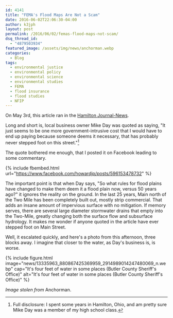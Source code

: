 ```yaml
---
id: 4141
title: "FEMA's Flood Maps Are Not a Scam"
date: 2016-06-02T22:06:30-04:00
author: k3jph
layout: post
permalink: /2016/06/02/femas-flood-maps-not-scam/
dsq_thread_id:
  - "4879503934"
featured_image: /assets/img/news/anchorman.webp
categories:
  - Blog
tags:
  - environmental justice
  - environmental policy
  - environmental science
  - environmental studies
  - FEMA
  - flood insurance
  - flood studies
  - NFIP
---
```

On May 3rd, this article ran in the [Hamilton Journal-News](http://www.journal-news.com/news/news/local-govt-politics/hamilton-fights-federal-government-on-flood-hazard/nrGfR/).

Long and short is, local business owner Mike Day was quoted as saying, "It just seems to be one more government-intrusive cost that I would have to end up paying because someone deems it necessary, that has probably never stepped foot on this street."[^disclosure]

The quote bothered me enough, that I posted it on Facebook leading to some commentary.  

{% include fbembed.html url="https://www.facebook.com/howardjp/posts/596153478732" %}

The important point is that when Day says, "So what rules for flood plains have changed to make them deem it a flood plain now, versus 50 years ago?" it ignores the reality on the ground.    In the last 25 years, Main north of the Two Mile has been completely built out, mostly strip commercial. That adds an insane amount of impervious surface with no mitigation. If memory serves, there are several large diameter stormwater drains that empty into the Two-Mile, greatly changing both the surface flow and subsurface hydrology. It makes me wonder if anyone quoted in the article have ever stepped foot on Main Street.

Well, it escalated quickly, and here's a photo from this afternoon, three blocks away.  I imagine that closer to the water, as Day's business is, is worse.

{% include figure.html image="news/13335963_880867425369959_2914989014247480069_n.webp"
   cap="It's four feet of water in some places (Butler County Sheriff's Office)"
   alt="It's four feet of water in some places (Butler County Sheriff's Office)" %}

[^disclosure]: Full disclosure: I spent some years in Hamilton, Ohio, and am 
pretty sure Mike Day was a member of my high school class.

_Image stolen from_ Anchorman.
